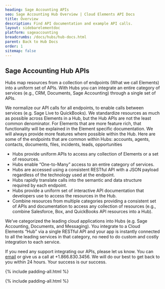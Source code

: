```yaml
---
heading: Sage Accounting APIs
seo: Sage Accounting Hub Overview | Cloud Elements API Docs
title: Overview
description: Find API documentation and example API calls.
layout: sidebarelementdoc
platform: sageaccounting
breadcrumbs: /docs/hubs/hub-docs.html
parent: Back to Hub Docs
order: 1
sitemap: false
---
```


## Sage Accounting Hub APIs

Hubs map resources from a collection of endpoints (What we call Elements) into a uniform set of APIs. With Hubs you can integrate an entire category of services (e.g., CRM, Documents, Sage Accounting) through a single set of APIs.

We normalize our API calls for all endpoints, to enable calls between services (e.g. Sage Live to QuickBooks). We standardize resources as much as possible across Elements in a Hub, but the Hub APIs are not the least common denominator. For Elements that are more feature rich, that functionality will be explained in the Element specific documentation. We will always provide more features where possible within the Hub. Here are some of the endpoints that are common within Hubs:
accounts, agents, contacts, documents, files, incidents, leads, opportunities

* Hubs provide uniform APIs to access any collection of Elements or a set of resources.
* Hubs enable “One-to-Many” access to an entire category of services.
* Hubs are accessed using a consistent RESTful API with a JSON payload regardless of the technology used at the endpoint.
* Hubs rapidly translate calls into the semantic and data structure required by each endpoint.
* Hubs provide a uniform set of interactive API documentation that developers use to access the resources in the Hub.
* Combine resources from multiple categories providing a consistent set of APIs and documentation to access any collection of resources (e.g., combine Salesforce, Box, and QuickBooks API resources into a Hub).

We’ve categorized the leading cloud applications into Hubs (e.g. Sage Accounting, Documents, and Messaging). You integrate to a Cloud Elements “Hub” via a single RESTful API and your app is instantly connected to all the leading services in that category, no need to do custom and costly integration to each service.

If you need any support integrating our APIs, please let us know. You can [email](mailto:support@cloud-elements.com) or give us a call at +1.866.830.3456. We will do our best to get back to you within 24 hours. Your success is our success.

{% include padding-all.html %}

{% include padding-all.html %}
